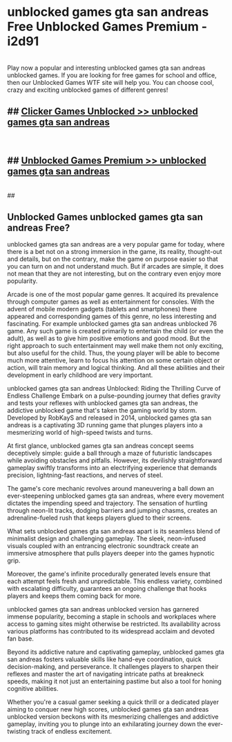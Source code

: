 # unblocked games gta san andreas  Free Unblocked Games Premium - i2d91 <br>
<br>
Play now a popular and interesting unblocked games gta san andreas unblocked games. If you are looking for free games for school and office, then our Unblocked Games WTF site will help you. You can choose cool, crazy and exciting unblocked games of different genres!


## ##  [Clicker Games Unblocked >> unblocked games gta san andreas](http://freeplayer.one?title=unblocked_games_gta_san_andreas&ref=UGames)
  <br>

##  ## [Unblocked Games Premium >> unblocked games gta san andreas](http://freeplayer.one?title=unblocked_games_gta_san_andreas&ref=UGames)
  <br>
  ##



## Unblocked Games unblocked games gta san andreas Free?

unblocked games gta san andreas are a very popular game for today, where there is a bet not on a strong immersion in the game, its reality, thought-out and details, but on the contrary, make the game on purpose easier so that you can turn on and not understand much. But if arcades are simple, it does not mean that they are not interesting, but on the contrary even enjoy more popularity.

Arcade is one of the most popular game genres. It acquired its prevalence through computer games as well as entertainment for consoles. With the advent of mobile modern gadgets (tablets and smartphones) there appeared and corresponding games of this genre, no less interesting and fascinating. For example unblocked games gta san andreas unblocked 76 game. Any such game is created primarily to entertain the child (or even the adult), as well as to give him positive emotions and good mood. But the right approach to such entertainment may well make them not only exciting, but also useful for the child. Thus, the young player will be able to become much more attentive, learn to focus his attention on some certain object or action, will train memory and logical thinking. And all these abilities and their development in early childhood are very important.

unblocked games gta san andreas Unblocked: Riding the Thrilling Curve of Endless Challenge
Embark on a pulse-pounding journey that defies gravity and tests your reflexes with unblocked games gta san andreas, the addictive unblocked game that's taken the gaming world by storm. Developed by RobKayS and released in 2014, unblocked games gta san andreas is a captivating 3D running game that plunges players into a mesmerizing world of high-speed twists and turns.

At first glance, unblocked games gta san andreas concept seems deceptively simple: guide a ball through a maze of futuristic landscapes while avoiding obstacles and pitfalls. However, its devilishly straightforward gameplay swiftly transforms into an electrifying experience that demands precision, lightning-fast reactions, and nerves of steel.

The game's core mechanic revolves around maneuvering a ball down an ever-steepening unblocked games gta san andreas, where every movement dictates the impending speed and trajectory. The sensation of hurtling through neon-lit tracks, dodging barriers and jumping chasms, creates an adrenaline-fueled rush that keeps players glued to their screens.

What sets unblocked games gta san andreas apart is its seamless blend of minimalist design and challenging gameplay. The sleek, neon-infused visuals coupled with an entrancing electronic soundtrack create an immersive atmosphere that pulls players deeper into the games hypnotic grip.

Moreover, the game's infinite procedurally generated levels ensure that each attempt feels fresh and unpredictable. This endless variety, combined with escalating difficulty, guarantees an ongoing challenge that hooks players and keeps them coming back for more.

unblocked games gta san andreas unblocked version has garnered immense popularity, becoming a staple in schools and workplaces where access to gaming sites might otherwise be restricted. Its availability across various platforms has contributed to its widespread acclaim and devoted fan base.

Beyond its addictive nature and captivating gameplay, unblocked games gta san andreas fosters valuable skills like hand-eye coordination, quick decision-making, and perseverance. It challenges players to sharpen their reflexes and master the art of navigating intricate paths at breakneck speeds, making it not just an entertaining pastime but also a tool for honing cognitive abilities.

Whether you're a casual gamer seeking a quick thrill or a dedicated player aiming to conquer new high scores, unblocked games gta san andreas unblocked version beckons with its mesmerizing challenges and addictive gameplay, inviting you to plunge into an exhilarating journey down the ever-twisting track of endless excitement.